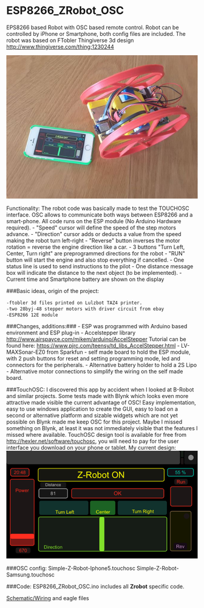 # ESP8266_ZRobot_OSC

EPS8266 based Robot with OSC based remote control. Robot can be controlled by iPhone or Smartphone, both config files are included.
The robot was based on FTobler Thingiverse 3d design http://www.thingiverse.com/thing:1230244

![Alt tag](pics/zrobot.jpg)

Functionality: The robot code was basically made to test the TOUCHOSC interface. OSC allows to communicate both 
			   ways between ESP8266 and a smart-phone. All code runs on the ESP module (No Arduino Hardware required).
	- "Speed" cursor will define the speed of the step motors advance.
	- "Direction" cursor adds or deducts a value from the speed making the robot turn left-right
	- "Reverse" button inverses the motor rotation = reverse the engine direction like a car.
	- 3 buttons "Turn Left, Center, Turn right" are preprogrammed directions for the robot
	- "RUN" button will start the engine and also stop everything if cancelled.
	- One status line is used to send instructions to the pilot
	- One distance message box will indicate the distance to the next object (to be implemented).
	- Current time and Smartphone battery are shown on the display

###Basic ideas, origin of the project:
	
	-ftobler 3d files printed on Lulzbot TAZ4 printer.
	-two 28byj-48 stepper motors with driver circuit from ebay
	-ESP8266 12E module
	
###Changes, additions:###
	- ESP was programmed with Arduino based environment and ESP plug-in
	- Accelstepper library <http://www.airspayce.com/mikem/arduino/AccelStepper>
	  Tutorial can be found here: https://www.pjrc.com/teensy/td_libs_AccelStepper.html
	- LV-MAXSonar-EZ0 from Sparkfun
	- self made board to hold the ESP module, with 2 push buttons for reset and setting programming mode, 
	  led and connectors for the peripherals.
	- Alternative battery holder to hold a 2S Lipo
	- Alternative motor connections to simplify the wiring on the self made board.

###TouchOSC: 
	I discovered this app by accident when I looked at B-Robot and similar projects. Some tests made with 
	Blynk which looks even more attractive made visible the current advantage of OSC! Easy implementation,
	easy to use windows application to create the GUI, easy to load on a second or alternative platform 
	and sizable widgets which are not yet possible on Blynk made me keep OSC for this project. Maybe I 
	missed something on Blynk, at least it was not immediately visible that the features I missed where 
	available. TouchOSC design tool is available for free from http://hexler.net/software/touchosc, you 
	will need to pay for the user interface you download on your phone or tablet. 
	My current design:
![Alt tag](pics/osc_display.png)


###OSC config: 
			Simple-Z-Robot-Iphone5.touchosc
			Simple-Z-Robot-Samsung.touchosc
	
###Code: ESP8266_ZRobot_OSC.ino includes all __Zrobot__ specific code.

[Schematic/Wiring](schematic.pdf) and eagle files
			
